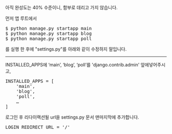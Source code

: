 <p>아직 완성도는 40% 수준이니, 함부로 데리고 가지 않습니다.</p>

<p>먼저 앱 루트에서</p>

<pre>
$ python manage.py startapp main
$ python manage.py startapp blog
$ python manage.py startapp poll
</pre>

<p>를 실행 한 후에 "settings.py"를 아래와 같이 수정하지 말입니다.</p>

<hr />

<p>INSTALLED_APPS에 ‘main’, ‘blog’, ‘poll’를 'django.contrib.admin' 앞에넣어주시고,</p>

<pre>
INSTALLED_APPS = [
    'main',
    'blog',
    'poll',
    …
]
</pre>

<p>로그인 후 리다이랙션될 url을 settings.py 문서 맨마지막에 추가합니다.</p>

<pre>
LOGIN_REDIRECT_URL = '/'
</pre>
